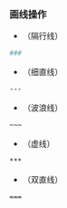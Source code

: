 ### 画线操作
- （隔行线）
```sh
###
```
- （细直线）
```sh
---
```
- （波浪线）
```sh
~~~
```
- （虚线）
```sh
***
```
- （双直线）
```sh
===
```